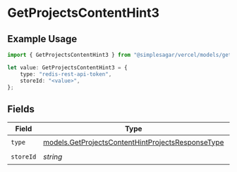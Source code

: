 # GetProjectsContentHint3

## Example Usage

```typescript
import { GetProjectsContentHint3 } from "@simplesagar/vercel/models/getprojectsop.js";

let value: GetProjectsContentHint3 = {
    type: "redis-rest-api-token",
    storeId: "<value>",
};
```

## Fields

| Field                                                                                                        | Type                                                                                                         | Required                                                                                                     | Description                                                                                                  |
| ------------------------------------------------------------------------------------------------------------ | ------------------------------------------------------------------------------------------------------------ | ------------------------------------------------------------------------------------------------------------ | ------------------------------------------------------------------------------------------------------------ |
| `type`                                                                                                       | [models.GetProjectsContentHintProjectsResponseType](../models/getprojectscontenthintprojectsresponsetype.md) | :heavy_check_mark:                                                                                           | N/A                                                                                                          |
| `storeId`                                                                                                    | *string*                                                                                                     | :heavy_check_mark:                                                                                           | N/A                                                                                                          |